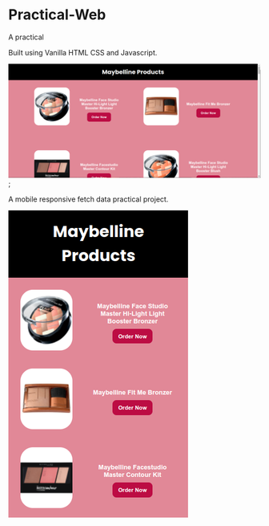 # Practical-Web

A practical 

Built using Vanilla HTML CSS and Javascript.

![Desktop of the project](./img/ss1.png);

A mobile responsive fetch data practical project.

![Mobile View of the Project](./img/ss2mobile.png)